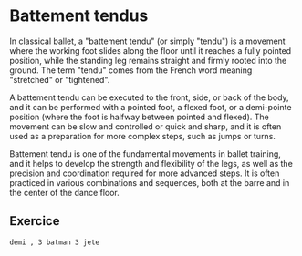 # Battement tendus

In classical ballet, a "battement tendu" (or simply "tendu") is a movement where the working foot slides along the floor until it reaches a fully pointed position, while the standing leg remains straight and firmly rooted into the ground. The term "tendu" comes from the French word meaning "stretched" or "tightened".

A battement tendu can be executed to the front, side, or back of the body, and it can be performed with a pointed foot, a flexed foot, or a demi-pointe position (where the foot is halfway between pointed and flexed). The movement can be slow and controlled or quick and sharp, and it is often used as a preparation for more complex steps, such as jumps or turns.

Battement tendu is one of the fundamental movements in ballet training, and it helps to develop the strength and flexibility of the legs, as well as the precision and coordination required for more advanced steps. It is often practiced in various combinations and sequences, both at the barre and in the center of the dance floor.



## **Exercice**

```bash
demi , 3 batman 3 jete
```
